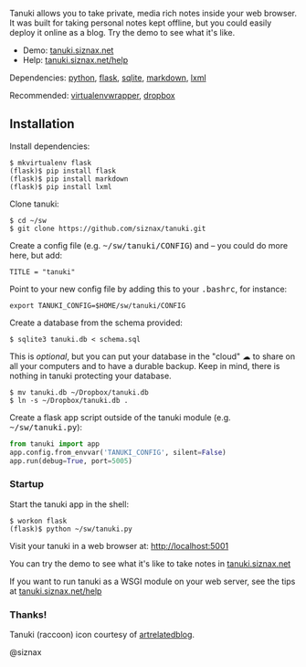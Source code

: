 Tanuki allows you to take private, media rich notes inside your web
browser. It was built for taking personal notes kept offline, but you
could easily deploy it online as a blog. Try the demo to see what it's
like. 

* Demo: [tanuki.siznax.net](http://tanuki.siznax.net/)
* Help: [tanuki.siznax.net/help](http://tanuki.siznax.net/help)

Dependencies:
[python](https://python.org),
[flask](http://flask.pocoo.org/),
[sqlite](http://www.sqlite.org/),
[markdown](http://daringfireball.net/projects/markdown/),
[lxml](http://lxml.de/)

Recommended:
[virtualenvwrapper](http://virtualenvwrapper.readthedocs.org/), 
[dropbox](https://www.dropbox.com/)

## Installation

Install dependencies:

```shell
$ mkvirtualenv flask    
(flask)$ pip install flask    
(flask)$ pip install markdown    
(flask)$ pip install lxml
```

Clone tanuki:

```shell
$ cd ~/sw   
$ git clone https://github.com/siznax/tanuki.git
```

Create a config file (e.g. <tt>~/sw/tanuki/CONFIG</tt>) and – you could do more here, but add:

```shell
TITLE = "tanuki"    
```

Point to your new config file by adding this to your <tt>.bashrc</tt>, for instance:

```shell
export TANUKI_CONFIG=$HOME/sw/tanuki/CONFIG
```

Create a database from the schema provided:

```shell
$ sqlite3 tanuki.db < schema.sql
```

This is _optional_, but you can put your database in the "cloud" &#x2601; to share on all your computers and to have a durable backup. Keep in mind, there is nothing in tanuki protecting your database.

```shell
$ mv tanuki.db ~/Dropbox/tanuki.db    
$ ln -s ~/Dropbox/tanuki.db .
```

Create a flask app script outside of the tanuki module (e.g. <tt>~/sw/tanuki.py</tt>):

```python
from tanuki import app
app.config.from_envvar('TANUKI_CONFIG', silent=False)
app.run(debug=True, port=5005)
```

### Startup

Start the tanuki app in the shell:

```shell
$ workon flask
(flask)$ python ~/sw/tanuki.py
```

Visit your tanuki in a web browser at: <http://localhost:5001>

You can try the demo to see what it's like to take notes in [tanuki.siznax.net](http://tanuki.siznax.net/)

If you want to run tanuki as a WSGI module on your web server, see the tips at [tanuki.siznax.net/help](http://tanuki.siznax.net/help)

### Thanks!

Tanuki (raccoon) icon courtesy of
[artrelatedblog](http://artrelatedblog.wordpress.com/2012/08/06/new-pixel-art-avatar/).


@siznax
